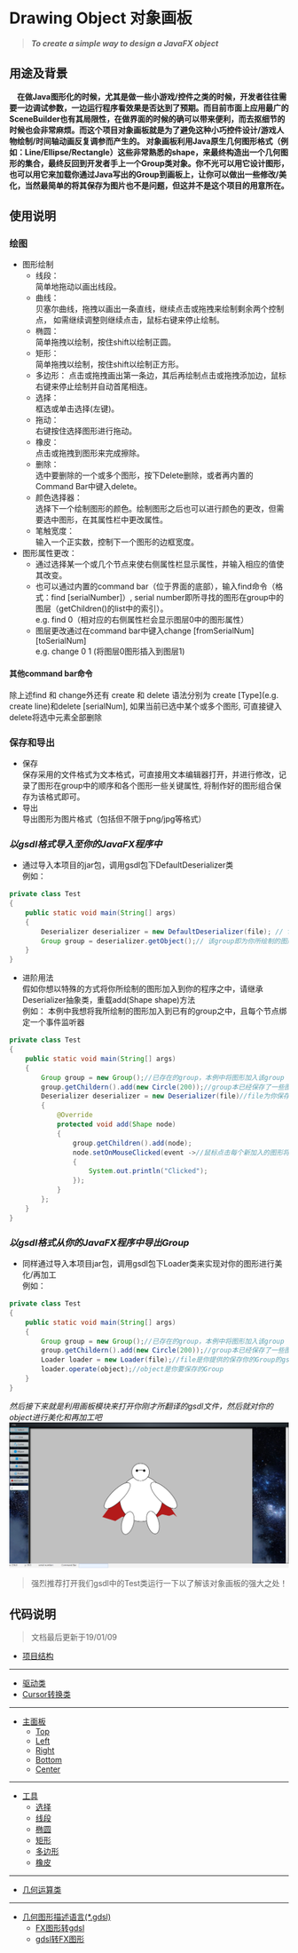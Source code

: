 # Drawing Object 对象画板
> ***To create a simple way to design a JavaFX object***
  
## 用途及背景
 **&emsp;在做Java图形化的时候，尤其是做一些小游戏/控件之类的时候，开发者往往需要一边调试参数，一边运行程序看效果是否达到了预期。而目前市面上应用最广的SceneBuilder也有其局限性，在做界面的时候的确可以带来便利，而去抠细节的时候也会非常麻烦。而这个项目对象画板就是为了避免这种小巧控件设计/游戏人物绘制/时间轴动画反复调参而产生的。 对象画板利用Java原生几何图形格式（例如：Line/Ellipse/Rectangle）这些非常熟悉的shape，来最终构造出一个几何图形的集合，最终反回到开发者手上一个Group类对象。你不光可以用它设计图形，也可以用它来加载你通过Java写出的Group到画板上，让你可以做出一些修改/美化，当然最简单的将其保存为图片也不是问题，但这并不是这个项目的用意所在。**
## 使用说明
### 绘图
* 图形绘制
     * 线段：  
        简单地拖动以画出线段。
     * 曲线：  
        贝塞尔曲线，拖拽以画出一条直线，继续点击或拖拽来绘制剩余两个控制点，
        如需继续调整则继续点击，鼠标右键来停止绘制。
     * 椭圆：  
        简单拖拽以绘制，按住shift以绘制正圆。
     * 矩形：  
        简单拖拽以绘制，按住shift以绘制正方形。
     * 多边形：
        点击或拖拽画出第一条边，其后再绘制点击或拖拽添加边，鼠标右键来停止绘制并自动首尾相连。
     * 选择：  
        框选或单击选择(左键)。
     * 拖动：  
        右键按住选择图形进行拖动。
     * 橡皮：  
        点击或拖拽到图形来完成擦除。
     * 删除：  
        选中要删除的一个或多个图形，按下Delete删除，或者再内置的Command Bar中键入delete。
     * 颜色选择器：  
        选择下一个绘制图形的颜色。绘制图形之后也可以进行颜色的更改，但需要选中图形，在其属性栏中更改属性。
    * 笔触宽度：  
        输入一个正实数，控制下一个图形的边框宽度。
* 图形属性更改：  
     * 通过选择某一个或几个节点来使右侧属性栏显示属性，并输入相应的值使其改变。
     * 也可以通过内置的command bar（位于界面的底部），输入find命令（格式：find \[serialNumber\]）, serial number即所寻找的图形在group中的图层（getChildren()的list中的索引）。  
     e.g.  find 0（相对应的右侧属性栏会显示图层0中的图形属性）
     * 图层更改通过在command bar中键入change [fromSerialNum] [toSerialNum]  
     e.g. change 0 1 (将图层0图形插入到图层1)
#### 其他command bar命令
 除上述find 和 change外还有 create 和 delete 语法分别为 create [Type](e.g. create line)和delete [serialNum],
 如果当前已选中某个或多个图形, 可直接键入delete将选中元素全部删除
### 保存和导出
* 保存  
    保存采用的文件格式为文本格式，可直接用文本编辑器打开，并进行修改，记录了图形在group中的顺序和各个图形一些关键属性,
    将制作好的图形组合保存为该格式即可。
* 导出  
    导出图形为图片格式（包括但不限于png/jpg等格式）
### ***以gsdl格式导入至你的JavaFX程序中***
* 通过导入本项目的jar包，调用gsdl包下DefaultDeserializer类  
例如：
```java
private class Test
{
    public static void main(String[] args)
    {
        Deserializer deserializer = new DefaultDeserializer(file); // file 为你保存的gsdl文件
        Group group = deserializer.getObject();// 该group即为你所绘制的图形集合
    }
}
```
* 进阶用法  
假如你想以特殊的方式将你所绘制的图形加入到你的程序之中，请继承Deserializer抽象类，重载add(Shape shape)方法  
例如： 本例中我想将我所绘制的图形加入到已有的group之中，且每个节点绑定一个事件监听器
```java
private class Test
{
    public static void main(String[] args)
    {
        Group group = new Group();//已存在的group，本例中将图形加入该group
        group.getChildern().add(new Circle(200));//group本已经保存了一些图形，本例中将向该group添加更多图形
        Deserializer deserializer = new Deserializer(file)//file为你保存的gsdl文件
        {
            @Override
            protected void add(Shape node)
            {
                group.getChildren().add(node);
                node.setOnMouseClicked(event ->//鼠标点击每个新加入的图形将会触发该事件并输出"Clicked".
                {
                    System.out.println("Clicked");
                });
            }
        };
    }
}

```
### ***以gsdl格式从你的JavaFX程序中导出Group***
* 同样通过导入本项目jar包，调用gsdl包下Loader类来实现对你的图形进行美化/再加工  
例如：
```java
private class Test
{
    public static void main(String[] args)
    {
        Group group = new Group();//已存在的group，本例中将图形加入该group
        group.getChildern().add(new Circle(200));//group本已经保存了一些图形，本例中将向该group添加更多图形
        Loader loader = new Loader(file);//file是你提供的保存你的Group的gsdl文件
        loader.operate(object);//object是你要保存的Group
    }
}

```
*然后接下来就是利用画板模块来打开你刚才所翻译的gsdl文件，然后就对你的object进行美化和再加工吧*
![](src/image/demo/BigWhite.png)
> 强烈推荐打开我们gsdl中的Test类运行一下以了解该对象画板的强大之处！

## 代码说明  
> 文档最后更新于19/01/09
* [项目结构](docs/project_structure.md)
----
* [驱动类](docs/Main.md)
* [Cursor转换类](docs/ChangeCursor.md)
----
* [主面板](docs/MainPane.md)
    * [Top](docs/MenuBar.md)
    * [Left](docs/ToolBar.md)
    * [Right](docs/PropertyBar.md)
    * [Bottom](docs/Cue.md)
    * [Center](docs/Board.md)
----
* [工具](docs/Tool.md)
    * [选择](docs/MyChooser.md)
    * [线段](docs/MyLine.md)
    * [椭圆](docs/MyEllipse.md)
    * [矩形](docs/MyRectangle.md)
    * [多边形](docs/MyPolyline.md)
    * [橡皮](docs/MyEraser.md)
----
* [几何运算类]()
----
* [几何图形描述语言(*.gdsl)]()
    * [FX图形转gdsl]()
    * [gdsl转FX图形](docs/Desrializer.md)
